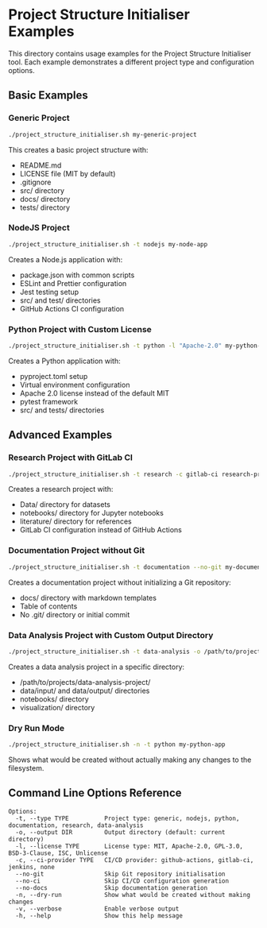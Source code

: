 # Project Structure Initialiser Examples

This directory contains usage examples for the Project Structure Initialiser tool. Each example demonstrates a different project type and configuration options.

## Basic Examples

### Generic Project

```bash
./project_structure_initialiser.sh my-generic-project
```

This creates a basic project structure with:
- README.md
- LICENSE file (MIT by default)
- .gitignore
- src/ directory
- docs/ directory
- tests/ directory

### NodeJS Project

```bash
./project_structure_initialiser.sh -t nodejs my-node-app
```

Creates a Node.js application with:
- package.json with common scripts
- ESLint and Prettier configuration
- Jest testing setup
- src/ and test/ directories
- GitHub Actions CI configuration

### Python Project with Custom License

```bash
./project_structure_initialiser.sh -t python -l "Apache-2.0" my-python-app
```

Creates a Python application with:
- pyproject.toml setup
- Virtual environment configuration
- Apache 2.0 license instead of the default MIT
- pytest framework
- src/ and tests/ directories

## Advanced Examples

### Research Project with GitLab CI

```bash
./project_structure_initialiser.sh -t research -c gitlab-ci research-project
```

Creates a research project with:
- Data/ directory for datasets
- notebooks/ directory for Jupyter notebooks
- literature/ directory for references
- GitLab CI configuration instead of GitHub Actions

### Documentation Project without Git

```bash
./project_structure_initialiser.sh -t documentation --no-git my-documentation
```

Creates a documentation project without initializing a Git repository:
- docs/ directory with markdown templates
- Table of contents
- No .git/ directory or initial commit

### Data Analysis Project with Custom Output Directory

```bash
./project_structure_initialiser.sh -t data-analysis -o /path/to/projects/ data-analysis-project
```

Creates a data analysis project in a specific directory:
- /path/to/projects/data-analysis-project/
- data/input/ and data/output/ directories
- notebooks/ directory
- visualization/ directory

### Dry Run Mode

```bash
./project_structure_initialiser.sh -n -t python my-python-app
```

Shows what would be created without actually making any changes to the filesystem.

## Command Line Options Reference

```
Options:
  -t, --type TYPE          Project type: generic, nodejs, python, documentation, research, data-analysis
  -o, --output DIR         Output directory (default: current directory)
  -l, --license TYPE       License type: MIT, Apache-2.0, GPL-3.0, BSD-3-Clause, ISC, Unlicense
  -c, --ci-provider TYPE   CI/CD provider: github-actions, gitlab-ci, jenkins, none
  --no-git                 Skip Git repository initialisation
  --no-ci                  Skip CI/CD configuration generation
  --no-docs                Skip documentation generation
  -n, --dry-run            Show what would be created without making changes
  -v, --verbose            Enable verbose output
  -h, --help               Show this help message
```